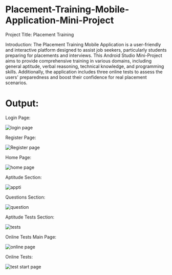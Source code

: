 # Placement-Training-Mobile-Application-Mini-Project

Project Title: Placement Training 

Introduction:
The Placement Training Mobile Application is a user-friendly and interactive platform designed to assist job seekers, particularly students preparing for placements and interviews. This Android Studio Mini-Project aims to provide comprehensive training in various domains, including general aptitude, verbal reasoning, technical knowledge, and programming skills. Additionally, the application includes three online tests to assess the users' preparedness and boost their confidence for real placement scenarios.

# Output:

Login Page:



![login page](https://github.com/Lakshmisha101/Placement-Training-Mobile-Application-Mini-Project/assets/91970155/f8a394cb-32f6-4ceb-95e1-933e977b2720)



Register Page:


![Register page](https://github.com/Lakshmisha101/Placement-Training-Mobile-Application-Mini-Project/assets/91970155/3524679a-0542-4747-81c0-85dbea360ff2)



Home Page:

![home page](https://github.com/Lakshmisha101/Placement-Training-Mobile-Application-Mini-Project/assets/91970155/ac09af6b-6776-4cb4-a68b-659ff926ac58)


Aptitude Section:


![appti](https://github.com/Lakshmisha101/Placement-Training-Mobile-Application-Mini-Project/assets/91970155/68522308-3465-41d2-8361-940bab133ec2)



Questions Section:


![question](https://github.com/Lakshmisha101/Placement-Training-Mobile-Application-Mini-Project/assets/91970155/c10295ea-90c1-4799-9387-3dc572a4aea5)



Aptitude Tests Section:


![tests](https://github.com/Lakshmisha101/Placement-Training-Mobile-Application-Mini-Project/assets/91970155/568e469d-24fb-4873-8ad7-b72851a526fa)


Online Tests Main Page:


![online page](https://github.com/Lakshmisha101/Placement-Training-Mobile-Application-Mini-Project/assets/91970155/af7699a7-52d9-4ad3-a219-ef92c8795684)



Online Tests:


![test start page](https://github.com/Lakshmisha101/Placement-Training-Mobile-Application-Mini-Project/assets/91970155/04e6bbe2-3d74-41c5-a06e-953020e1444e)











